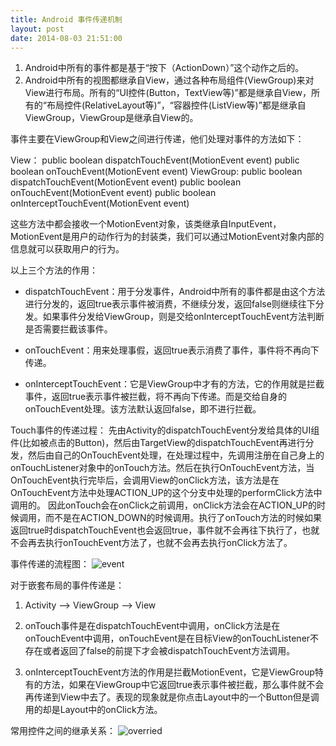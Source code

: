 ```yaml
---
title: Android 事件传递机制
layout: post
date: 2014-08-03 21:51:00
---
```


1. Android中所有的事件都是基于“按下（ActionDown）”这个动作之后的。
2. Android中所有的视图都继承自View，通过各种布局组件(ViewGroup)来对View进行布局。所有的“UI控件(Button，TextView等)”都是继承自View，所有的“布局控件(RelativeLayout等)”，“容器控件(ListView等)”都是继承自ViewGroup，ViewGroup是继承自View的。

事件主要在ViewGroup和View之间进行传递，他们处理对事件的方法如下：

View：
          public boolean dispatchTouchEvent(MotionEvent event)
          public boolean onTouchEvent(MotionEvent event)
ViewGroup:
          public boolean dispatchTouchEvent(MotionEvent event)
          public boolean onTouchEvent(MotionEvent event)
          public boolean onInterceptTouchEvent(MotionEvent event)

这些方法中都会接收一个MotionEvent对象，该类继承自InputEvent，MotionEvent是用户的动作行为的封装类，我们可以通过MotionEvent对象内部的信息就可以获取用户的行为。

以上三个方法的作用：

+ dispatchTouchEvent：用于分发事件，Android中所有的事件都是由这个方法进行分发的，返回true表示事件被消费，不继续分发，返回false则继续往下分发。如果事件分发给ViewGroup，则是交给onInterceptTouchEvent方法判断是否需要拦截该事件。

+ onTouchEvent：用来处理事假，返回true表示消费了事件，事件将不再向下传递。


+ onInterceptTouchEvent：它是ViewGroup中才有的方法，它的作用就是拦截事件，返回true表示事件被拦截，将不再向下传递。而是交给自身的onTouchEvent处理。该方法默认返回false，即不进行拦截。

Touch事件的传递过程：
     先由Activity的dispatchTouchEvent分发给具体的UI组件(比如被点击的Button)，然后由TargetView的dispatchTouchEvent再进行分发，然后由自己的OnTouchEvent处理，在处理过程中，先调用注册在自己身上的onTouchListener对象中的onTouch方法。然后在执行OnTouchEvent方法，当OnTouchEvent执行完毕后，会调用View的onClick方法，该方法是在OnTouchEvent方法中处理ACTION_UP的这个分支中处理的performClick方法中调用的。
     因此onTouch会在onClick之前调用，onClick方法会在ACTION_UP的时候调用，而不是在ACTION_DOWN的时候调用。执行了onTouch方法的时候如果返回true时dispatchTouchEvent也会返回true，事件就不会再往下执行了，也就不会再去执行onTouchEvent方法了，也就不会再去执行onClick方法了。

事件传递的流程图：
![event](http://blog.tedyin.me/images/charflow.jpg)


对于嵌套布局的事件传递是：
1. Activity —>  ViewGroup   —>  View

2. onTouch事件是在dispatchTouchEvent中调用，onClick方法是在onTouchEvent中调用，onTouchEvent是在目标View的onTouchListener不存在或者返回了false的前提下才会被dispatchTouchEvent方法调用。

3. onInterceptTouchEvent方法的作用是拦截MotionEvent，它是ViewGroup特有的方法，如果在ViewGroup中它返回true表示事件被拦截，那么事件就不会再传递到View中去了。表现的现象就是你点击Layout中的一个Button但是调用的却是Layout中的onClick方法。

常用控件之间的继承关系：
![overried](http://blog.tedyin.me/images/over.jpg)
